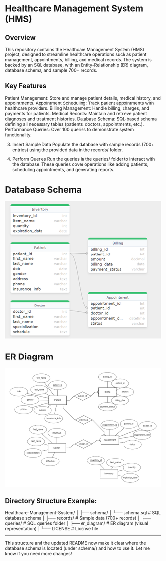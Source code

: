 
# Healthcare Management System (HMS)

## Overview
This repository contains the Healthcare Management System (HMS) project, designed to streamline healthcare operations such as patient management, appointments, billing, and medical records. The system is backed by an SQL database, with an Entity-Relationship (ER) diagram, database schema, and sample 700+ records.

## Key Features
Patient Management: Store and manage patient details, medical history, and appointments.
Appointment Scheduling: Track patient appointments with healthcare providers.
Billing Management: Handle billing, charges, and payments for patients.
Medical Records: Maintain and retrieve patient diagnoses and treatment histories.
Database Schema: SQL-based schema defining all necessary tables (patients, doctors, appointments, etc.).
Performance Queries: Over 100 queries to demonstrate system functionality.

3. Insert Sample Data
Populate the database with sample records (700+ entries) using the provided data in the records/ folder.

4. Perform Queries
Run the queries in the queries/ folder to interact with the database. These queries cover operations like adding patients, scheduling appointments, and generating reports.

# Database Schema
![DatabaseSchemaforHMS](DatabaseSchemaForHMS.png)

# ER Diagram
![ERdiagram](ERdiagram.png)
## Directory Structure Example:

Healthcare-Management-System/
│
├── schema/
│   └── schema.sql  # SQL database schema
│
├── records/        # Sample data (700+ records)
│
├── queries/        # SQL queries folder
│
├── er_diagram/     # ER diagram (visual representation)
│
└── LICENSE         # License file


---

This structure and the updated README now make it clear where the database schema is located (under schema/) and how to use it. Let me know if you need more changes!

